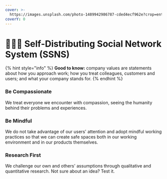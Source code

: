 ```yaml
---
cover: >-
  https://images.unsplash.com/photo-1489942986787-cded4ecf962e?crop=entropy&cs=srgb&fm=jpg&ixid=MnwxOTcwMjR8MHwxfHNlYXJjaHw4fHxmcmllbmR8ZW58MHx8fHwxNjUwMDE1NTQy&ixlib=rb-1.2.1&q=85
coverY: 0
---
```


# 🧑🤝🧑 Self-Distributing Social Network System (SSNS)

{% hint style="info" %}
**Good to know:** company values are statements about how you approach work; how you treat colleagues, customers and users; and what your company stands for.
{% endhint %}

### Be Compassionate

We treat everyone we encounter with compassion, seeing the humanity behind their problems and experiences.

### Be Mindful

We do not take advantage of our users' attention and adopt mindful working practices so that we can create safe spaces both in our working environment and in our products themselves.

### Research First

We challenge our own and others' assumptions through qualitative and quantitative research. Not sure about an idea? Test it.
